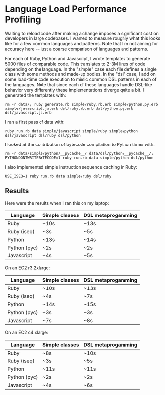 # Language Load Performance Profiling

Waiting to reload code after making a change imposes a significant cost on developers in large codebases. I wanted to measure roughly what this looks like for a few common languages and patterns. Note that I'm not aiming for accuracy here -- just a coarse comparison of languages and patterns.

For each of Ruby, Python and Javascript, I wrote templates to generate 5000 files of comparable code. This translates to 2-3M lines of code depending on the language. In the "simple" case each file defines a single class with some methods and made-up bodies. In the "dsl" case, I add on some load-time code execution to mimic common DSL patterns in each of the languages. Note that since each of these languages handle DSL-like behavior very differently these implementations diverge quite a bit. I generated the templates with:

```
rm -r data/; ruby generate.rb simple/ruby.rb.erb simple/python.py.erb simple/javascript.js.erb dsl/ruby.rb.erb dsl/python.py.erb dsl/javascript.js.erb
```

I ran a first pass of data with:
```
ruby run.rb data simple/javascript simple/ruby simple/python dsl/javascript dsl/ruby dsl/python
```

I looked at the contribution of bytecode compilation to Python times with:
```
rm -r data/simple/python/__pycache__/ data/dsl/python/__pycache__/; PYTHONDONTWRITEBYTECODE=1 ruby run.rb data simple/python dsl/python
```

I also implemented simple instruction sequence caching in Ruby:
```
USE_ISEQ=1 ruby run.rb data simple/ruby dsl/ruby
```

## Results

Here were the results when I ran this on my laptop:

| Language     | Simple classes | DSL metaprogamming | 
|--------------|----------------|--------------------| 
| Ruby         | ~10s           | ~13s               | 
| Ruby (iseq)  | ~3s            | ~5s                | 
| Python       | ~13s           | ~14s               | 
| Python (pyc) | ~2s            | ~2s                | 
| Javascript   | ~4s            | ~5s                | 

On an EC2 r3.2xlarge:

| Language     | Simple classes | DSL metaprogamming | 
|--------------|----------------|--------------------| 
| Ruby         | ~10s            | ~13s               | 
| Ruby (iseq)  | ~4s            | ~7s                | 
| Python       | ~14s           | ~15s               | 
| Python (pyc) | ~3s            | ~3s                | 
| Javascript   | ~7s            | ~8s                | 

On an EC2 c4.xlarge:

| Language     | Simple classes | DSL metaprogamming | 
|--------------|----------------|--------------------| 
| Ruby         | ~8s            | ~10s               | 
| Ruby (iseq)  | ~3s            | ~5s                | 
| Python       | ~11s           | ~11s               | 
| Python (pyc) | ~2s            | ~2s                | 
| Javascript   | ~4s            | ~6s                | 
